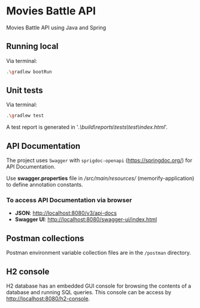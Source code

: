 # Movies Battle API
Movies Battle API using Java and Spring

## Running local

Via terminal:

```sh
.\gradlew bootRun
```

## Unit tests

Via terminal:

```sh
.\gradlew test
```
A test report is generated in '*.\build\reports\tests\test\index.html*'.

## API Documentation

The project uses `Swagger` with `sprigdoc-openapi` (<https://springdoc.org/>) for API Documentation.

Use **swagger.properties** file in */src/main/resources/* (memorify-application) to define annotation constants.

### To access API Documentation via browser

 - **JSON**: <http://localhost:8080/v3/api-docs>
 - **Swagger UI**: <http://localhost:8080/swagger-ui/index.html>


## Postman collections
Postman environment variable collection files are in the `/postman` directory.


## H2 console
H2 database has an embedded GUI console for browsing the contents of a database and running SQL queries. This console can be access by <http://localhost:8080/h2-console>.